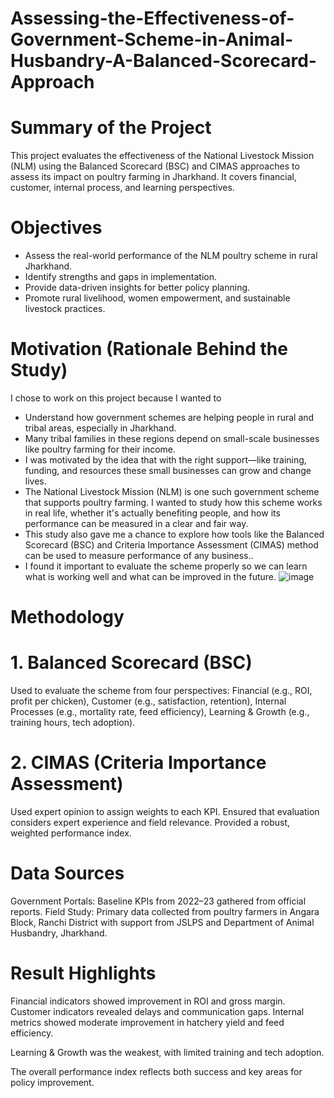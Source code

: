 # Assessing-the-Effectiveness-of-Government-Scheme-in-Animal-Husbandry-A-Balanced-Scorecard-Approach
# Summary of the Project
This project evaluates the effectiveness of the National Livestock Mission (NLM) using the Balanced Scorecard (BSC) and CIMAS approaches to assess its impact on poultry farming in Jharkhand. It covers financial, customer, internal process, and learning perspectives.

# Objectives 
* Assess the real-world performance of the NLM poultry scheme in rural Jharkhand.
* Identify strengths and gaps in implementation.
* Provide data-driven insights for better policy planning.
* Promote rural livelihood, women empowerment, and sustainable livestock practices.

# Motivation (Rationale Behind the Study)
I chose to work on this project because I wanted to 
* Understand how government schemes are helping people in rural and tribal areas, especially in Jharkhand. 
* Many tribal families in these regions depend on small-scale businesses like poultry farming for their income.
* I was motivated by the idea that with the right support—like training, funding, and resources these small businesses can grow and change lives. 
* The National Livestock Mission (NLM) is one such government scheme that supports poultry farming. I wanted to study how this scheme works in real life, whether it's actually benefiting people, and how its performance can be measured in a clear and fair way.
* This study also gave me a chance to explore how tools like the Balanced Scorecard (BSC) and  Criteria Importance Assessment (CIMAS) method can be used to measure performance of any business.. 
* I found it important to evaluate the scheme properly so we can learn what is working well and what can be improved in the future.
![image](https://github.com/user-attachments/assets/7e9fd2b8-fbd3-4e0c-abd1-df3e39470e8c)


# Methodology
# 1. Balanced Scorecard (BSC)
Used to evaluate the scheme from four perspectives:
Financial (e.g., ROI, profit per chicken),
Customer (e.g., satisfaction, retention),
Internal Processes (e.g., mortality rate, feed efficiency),
Learning & Growth (e.g., training hours, tech adoption).

# 2. CIMAS (Criteria Importance Assessment)
Used expert opinion to assign weights to each KPI.
Ensured that evaluation considers expert experience and field relevance.
Provided a robust, weighted performance index.

# Data Sources
Government Portals: Baseline KPIs from 2022–23 gathered from official reports.
Field Study: Primary data collected from poultry farmers in Angara Block, Ranchi District with support from JSLPS and Department of Animal Husbandry, Jharkhand.

# Result Highlights
Financial indicators showed improvement in ROI and gross margin.
Customer indicators revealed delays and communication gaps.
Internal metrics showed moderate improvement in hatchery yield and feed efficiency.

Learning & Growth was the weakest, with limited training and tech adoption.

The overall performance index reflects both success and key areas for policy improvement.



